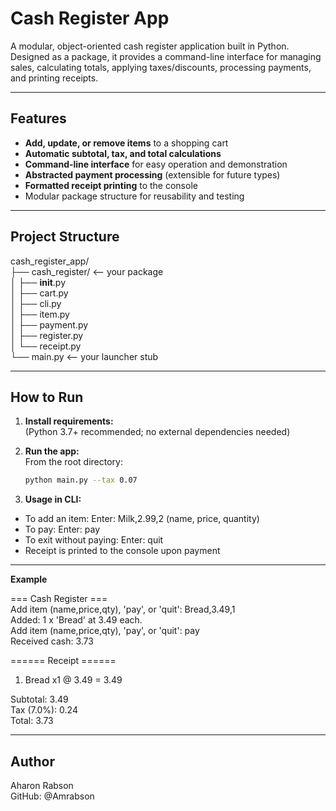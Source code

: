 # Cash Register App

A modular, object-oriented cash register application built in Python.  
Designed as a package, it provides a command-line interface for managing sales, calculating totals, applying taxes/discounts, processing payments, and printing receipts.

---

## Features

- **Add, update, or remove items** to a shopping cart
- **Automatic subtotal, tax, and total calculations**
- **Command-line interface** for easy operation and demonstration
- **Abstracted payment processing** (extensible for future types)
- **Formatted receipt printing** to the console
- Modular package structure for reusability and testing

---

## Project Structure
cash_register_app/ <br>
    ├── cash_register/       <-- your package<br>
    │   ├── __init__.py<br>
    │   ├── cart.py<br>
    │   ├── cli.py<br>
    │   ├── item.py<br>
    │   ├── payment.py<br>
    │   ├── register.py<br>
    │   └── receipt.py<br>
    └── main.py              <-- your launcher stub<br>

---

## How to Run

1. **Install requirements:**  
   (Python 3.7+ recommended; no external dependencies needed)

2. **Run the app:**  
   From the root directory:
   ```bash
   python main.py --tax 0.07
3. **Usage in CLI:**
  - To add an item:
  Enter: Milk,2.99,2 (name, price, quantity)
  - To pay:
  Enter: pay
  - To exit without paying:
  Enter: quit
  - Receipt is printed to the console upon payment

---

**Example** <br>

=== Cash Register === <br>
Add item (name,price,qty), 'pay', or 'quit': Bread,3.49,1 <br>
Added: 1 x 'Bread' at 3.49 each. <br>
Add item (name,price,qty), 'pay', or 'quit': pay <br>
Received cash: 3.73 <br>

====== Receipt ====== <br>
1. Bread x1 @ 3.49 = 3.49 <br>

Subtotal: 3.49 <br>
Tax (7.0%): 0.24 <br>
Total: 3.73

---

## Author

Aharon Rabson <br>
GitHub: @Amrabson <br>

